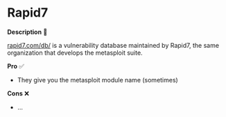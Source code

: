 # Rapid7

<div class="row row-cols-md-2"><div>

**Description** 🍁

[rapid7.com/db/](https://www.rapid7.com/db/) is a vulnerability database maintained by Rapid7, the same organization that develops the metasploit suite.
</div><div>

**Pro** ✅

* They give you the metasploit module name (sometimes)

**Cons** ❌

* ...
</div></div>